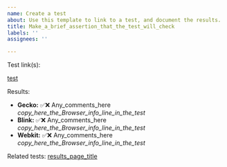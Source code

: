 ```yaml
---
name: Create a test
about: Use this template to link to a test, and document the results.
title: Make_a_brief_assertion_that_the_test_will_check
labels: ''
assignees: ''

---
```


Test link(s):

[test](snapshot_url_goes_here)

Results:

- **Gecko:** ✅❌  Any_comments_here   *copy_here_the_Browser_info_line_in_the_test* 
- **Blink:** ✅❌  Any_comments_here   *copy_here_the_Browser_info_line_in_the_test* 
- **Webkit:** ✅❌  Any_comments_here  *copy_here_the_Browser_info_line_in_the_test* 


Related tests: [results_page_title](results_page_url_here)
